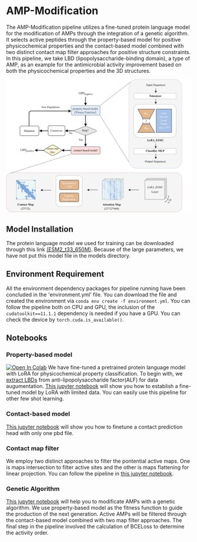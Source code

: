 # AMP-Modification
The AMP-Modification pipeline utilizes a fine-tuned protein language model for the modification of AMPs through the integration of a genetic algorithm. It selects active peptides through the property-based model for positive physicochemical properties and the contact-based model combined with two distinct contact map filter approaches for positive structure constraints. In this pipeline, we take LBD (lipopolysaccharide-binding domain), a type of AMP, as an example for the antimicrobial activity improvement based on both the physicochemical properties and the 3D structures.

![image](https://github.com/Qinlab502/AMP-Modification/blob/main/images/Fig.1.png)

## Model Installation
The protein language model we used for training can be downloaded through this link [(ESM2_t33_650M)](https://huggingface.co/facebook/esm2_t33_650M_UR50D/tree/main). Because of the large parameters, we have not put this model file in the models directory.

## Environment Requirement
All the environment dependency packages for pipeline running have been concluded in the 'environment.yml' file. You can download the file and created the environment via ```conda env create -f environment.yml```.
You can follow the pipeline both on CPU and GPU, the inclusion of the ```cudatoolkit==11.1.1``` dependency is needed if you have a GPU. You can check the device by ```torch.cuda.is_available()```.

## Notebooks
### Property-based model
[![Open In Colab](https://colab.research.google.com/assets/colab-badge.svg)](https://colab.research.google.com/github/Qinlab502/AMP-modification/blob/main/scripts/property-based_model_with_lora.ipynb)
We have fine-tuned a pretrained protein language model with LoRA for physicochemical property classification. To begin with, we [extract LBDs](./scripts/LBD_extraction_from_ALF.ipynb) from anti-lipopolysaccharide factor(ALF) for data augumentation. [This jupyter notebook](./scripts/property-based_model_with_lora.ipynb) will show you how to establish a fine-tuned model by LoRA with limited data. You can easily use this pipeline for other few shot learning.

### Contact-based model
[This jupyter notebook](./scripts/contact-based_model.ipynb) will show you how to finetune a contact prediction head with only one pbd file.

### Contact map filter
We employ two distinct approaches to filter the pontential active maps. One is maps intersection to filter active sites and the other is maps flattening for linear projection. You can follow the pipeline in [this jupyter notebook](./scripts/contact_map_filter.ipynb).

### Genetic Algorithm
[This jupyter notebook](./scripts/Genetic_Algorithms.ipynb) will help you to modificate AMPs with a genetic algorithm. We use property-based model as the fitness function to guide the production of the next generation. Active AMPs will be filtered through the contact-based model combined with two map filter approaches. The final step in the pipeline involved the calculation of BCELoss to determine the activity order. 
